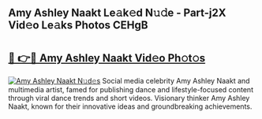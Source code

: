 ## Amy Ashley Naakt Le𝚊k𝚎d N𝚞𝚍e - Part-j2X Vid𝚎o Le𝚊ks Photos CEHgB

# <h2><a href="http://fb76lup.evod.top/?m=Amy+Ashley+Naakt">🔗 👉🔴 Amy Ashley Naakt Vid𝚎o Ph𝚘t𝚘s</a></h2>

[![Amy Ashley Naakt N𝚞d𝚎s](https://i.imgur.com/8V9OHl7.gif)](http://fb76lup.evod.top/?m=Amy+Ashley+Naakt)
Social media celebrity Amy Ashley Naakt and multimedia artist, famed for publishing dance and lifestyle-focused content through viral dance trends and short videos. Visionary thinker Amy Ashley Naakt, known for their innovative ideas and groundbreaking achievements. 
